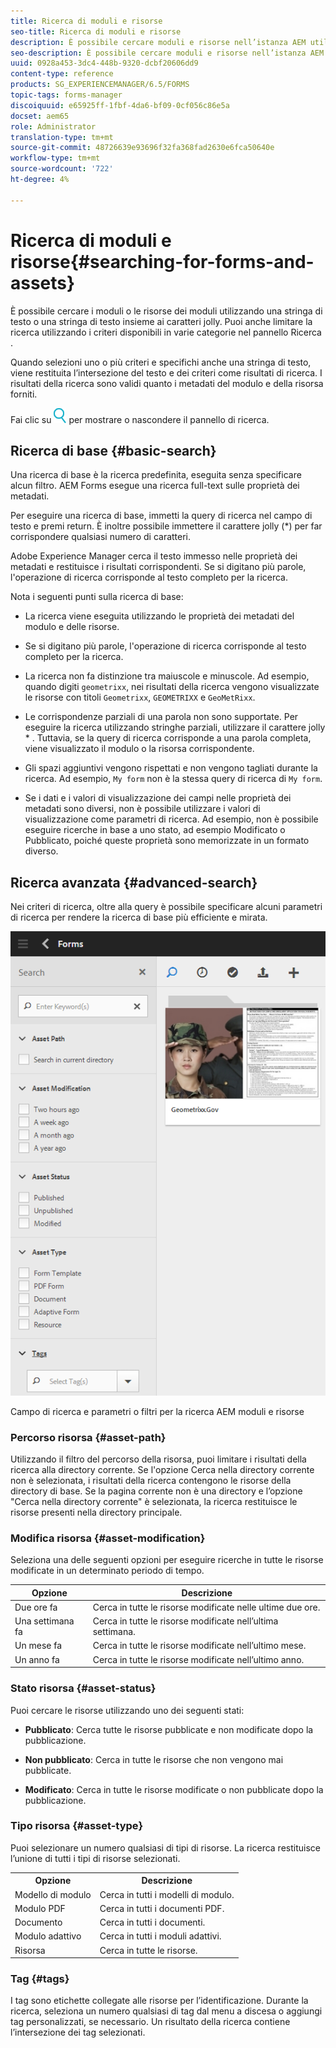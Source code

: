 ```yaml
---
title: Ricerca di moduli e risorse
seo-title: Ricerca di moduli e risorse
description: È possibile cercare moduli e risorse nell’istanza AEM utilizzando AEM ricerca. La ricerca avanzata e di base consente di individuare rapidamente le risorse.
seo-description: È possibile cercare moduli e risorse nell’istanza AEM utilizzando AEM ricerca. La ricerca avanzata e di base consente di individuare rapidamente le risorse.
uuid: 0928a453-3dc4-448b-9320-dcbf20606dd9
content-type: reference
products: SG_EXPERIENCEMANAGER/6.5/FORMS
topic-tags: forms-manager
discoiquuid: e65925ff-1fbf-4da6-bf09-0cf056c86e5a
docset: aem65
role: Administrator
translation-type: tm+mt
source-git-commit: 48726639e93696f32fa368fad2630e6fca50640e
workflow-type: tm+mt
source-wordcount: '722'
ht-degree: 4%

---
```



# Ricerca di moduli e risorse{#searching-for-forms-and-assets}

È possibile cercare i moduli o le risorse dei moduli utilizzando una stringa di testo o una stringa di testo insieme ai caratteri jolly. Puoi anche limitare la ricerca utilizzando i criteri disponibili in varie categorie nel pannello Ricerca .

Quando selezioni uno o più criteri e specifichi anche una stringa di testo, viene restituita l’intersezione del testo e dei criteri come risultati di ricerca. I risultati della ricerca sono validi quanto i metadati del modulo e della risorsa forniti.

Fai clic su ![aem6forms_search](assets/aem6forms_search.png) per mostrare o nascondere il pannello di ricerca.

## Ricerca di base {#basic-search}

Una ricerca di base è la ricerca predefinita, eseguita senza specificare alcun filtro. AEM Forms esegue una ricerca full-text sulle proprietà dei metadati.

Per eseguire una ricerca di base, immetti la query di ricerca nel campo di testo e premi return. È inoltre possibile immettere il carattere jolly (*) per far corrispondere qualsiasi numero di caratteri.

Adobe Experience Manager cerca il testo immesso nelle proprietà dei metadati e restituisce i risultati corrispondenti. Se si digitano più parole, l&#39;operazione di ricerca corrisponde al testo completo per la ricerca.

Nota i seguenti punti sulla ricerca di base:

* La ricerca viene eseguita utilizzando le proprietà dei metadati del modulo e delle risorse.
* Se si digitano più parole, l&#39;operazione di ricerca corrisponde al testo completo per la ricerca.
* La ricerca non fa distinzione tra maiuscole e minuscole. Ad esempio, quando digiti `geometrixx`, nei risultati della ricerca vengono visualizzate le risorse con titoli `Geometrixx`, `GEOMETRIXX` e `GeoMetRixx`.

* Le corrispondenze parziali di una parola non sono supportate. Per eseguire la ricerca utilizzando stringhe parziali, utilizzare il carattere jolly * . Tuttavia, se la query di ricerca corrisponde a una parola completa, viene visualizzato il modulo o la risorsa corrispondente.
* Gli spazi aggiuntivi vengono rispettati e non vengono tagliati durante la ricerca. Ad esempio, `My form` non è la stessa query di ricerca di `My form`.

* Se i dati e i valori di visualizzazione dei campi nelle proprietà dei metadati sono diversi, non è possibile utilizzare i valori di visualizzazione come parametri di ricerca. Ad esempio, non è possibile eseguire ricerche in base a uno stato, ad esempio Modificato o Pubblicato, poiché queste proprietà sono memorizzate in un formato diverso.

## Ricerca avanzata {#advanced-search}

Nei criteri di ricerca, oltre alla query è possibile specificare alcuni parametri di ricerca per rendere la ricerca di base più efficiente e mirata.

![Campo di ricerca e parametri o filtri per la ricerca AEM moduli e risorse](assets/search_forms_assets.png)

Campo di ricerca e parametri o filtri per la ricerca AEM moduli e risorse

### Percorso risorsa {#asset-path}

Utilizzando il filtro del percorso della risorsa, puoi limitare i risultati della ricerca alla directory corrente. Se l&#39;opzione Cerca nella directory corrente non è selezionata, i risultati della ricerca contengono le risorse della directory di base. Se la pagina corrente non è una directory e l’opzione &quot;Cerca nella directory corrente&quot; è selezionata, la ricerca restituisce le risorse presenti nella directory principale.

### Modifica risorsa {#asset-modification}

Seleziona una delle seguenti opzioni per eseguire ricerche in tutte le risorse modificate in un determinato periodo di tempo.

| **Opzione** | **Descrizione** |
|---|---|
| Due ore fa | Cerca in tutte le risorse modificate nelle ultime due ore. |
| Una settimana fa | Cerca in tutte le risorse modificate nell’ultima settimana. |
| Un mese fa | Cerca in tutte le risorse modificate nell’ultimo mese. |
| Un anno fa | Cerca in tutte le risorse modificate nell’ultimo anno. |

### Stato risorsa {#asset-status}

Puoi cercare le risorse utilizzando uno dei seguenti stati:

* **Pubblicato**: Cerca tutte le risorse pubblicate e non modificate dopo la pubblicazione.

* **Non pubblicato**: Cerca in tutte le risorse che non vengono mai pubblicate.

* **Modificato**: Cerca in tutte le risorse modificate o non pubblicate dopo la pubblicazione.

### Tipo risorsa {#asset-type}

Puoi selezionare un numero qualsiasi di tipi di risorse. La ricerca restituisce l’unione di tutti i tipi di risorse selezionati.

<table>
 <tbody>
  <tr>
   <th>Opzione</th> 
   <th>Descrizione</th> 
  </tr>
  <tr>
   <td>Modello di modulo<br /> </td> 
   <td>Cerca in tutti i modelli di modulo.<br /> </td> 
  </tr>
  <tr>
   <td>Modulo PDF</td> 
   <td>Cerca in tutti i documenti PDF.</td> 
  </tr>
  <tr>
   <td>Documento</td> 
   <td>Cerca in tutti i documenti.</td> 
  </tr>
  <tr>
   <td>Modulo adattivo<br /> </td> 
   <td>Cerca in tutti i moduli adattivi.</td> 
  </tr>
  <tr>
   <td>Risorsa</td> 
   <td>Cerca in tutte le risorse.<br /> </td> 
  </tr>
 </tbody>
</table>

### Tag {#tags}

I tag sono etichette collegate alle risorse per l’identificazione. Durante la ricerca, seleziona un numero qualsiasi di tag dal menu a discesa o aggiungi tag personalizzati, se necessario. Un risultato della ricerca contiene l’intersezione dei tag selezionati.
